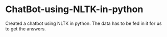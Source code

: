 # ChatBot-using-NLTK-in-python
Created a chatbot using NLTK in python. The data has to be fed in it for us to get the answers. 
